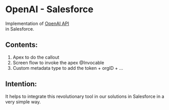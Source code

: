 # OpenAI - Salesforce
Implementation of [OpenAI API](https://beta.openai.com/docs/api-reference/introduction)  
in Salesforce.
## Contents: 
1. Apex to do the callout 
2. Screen flow to invoke the apex @Invocable 
3. Custom metadata type to add the token + orgID + ...
## Intention:
It helps to integrate this revolutionary tool in our solutions in Salesforce in a very simple way.

